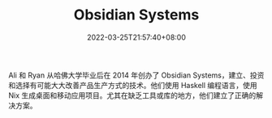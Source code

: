 ﻿---
weight: 
title: "Obsidian Systems"
description: "Ali 和 Ryan 从哈佛大学毕业后在 2014 年创办了 Obsidian Systems，建立、投资和选择有可能大大改善产品生产方式的技术"
date: 2022-03-25T21:57:40+08:00
lastmod: 2022-03-25T16:45:40+08:00
draft: false
authors: ["Metabd"]
featuredImage: "obsidian-systems.jpg"
link: ""
tags: ["研究机构","Obsidian Systems"]
categories: ["navigation"]
navigation: ["研究机构"]
lightgallery: true
toc: true
pinned: false
recommend: false
recommend1: false
---
Ali 和 Ryan 从哈佛大学毕业后在 2014 年创办了 Obsidian Systems，建立、投资和选择有可能大大改善产品生产方式的技术。他们使用 Haskell 编程语言，使用 Nix 生成桌面和移动应用项目。尤其在缺乏工具或库的地方，他们建立了正确的解决方案。

